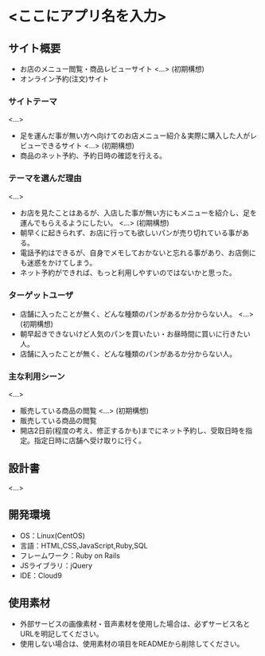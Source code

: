 # <ここにアプリ名を入力>

## サイト概要
* お店のメニュー閲覧・商品レビューサイト
<...>
(初期構想)
* オンライン予約(注文)サイト
### サイトテーマ
<...>
* 足を運んだ事が無い方へ向けてのお店メニュー紹介＆実際に購入した人がレビューできるサイト
<...>
(初期構想)
* 商品のネット予約、予約日時の確認を行える。
### テーマを選んだ理由
<...>
* お店を見たことはあるが、入店した事が無い方にもメニューを紹介し、足を運んでもらえるようにしたい。
<...>
(初期構想)
* 朝早くに起きられず、お店に行っても欲しいパンが売り切れている事がある。
* 電話予約はできるが、自身でメモしておかないと忘れる事があり、お店側にも迷惑をかけてしまう。
* ネット予約ができれば、もっと利用しやすいのではないかと思った。
### ターゲットユーザ
* 店舗に入ったことが無く、どんな種類のパンがあるか分からない人。
<...>
(初期構想)
* 朝早起きできないけど人気のパンを買いたい・お昼時間に買いに行きたい人。
* 店舗に入ったことが無く、どんな種類のパンがあるか分からない人。
### 主な利用シーン
<...>
* 販売している商品の閲覧
<...>
(初期構想)
* 販売している商品の閲覧
* 開店2日前(程度の考え、修正するかも)までにネット予約し、受取日時を指定。指定日時に店舗へ受け取りに行く。
## 設計書
<...>

## 開発環境
- OS：Linux(CentOS)
- 言語：HTML,CSS,JavaScript,Ruby,SQL
- フレームワーク：Ruby on Rails
- JSライブラリ：jQuery
- IDE：Cloud9

## 使用素材
- 外部サービスの画像素材・音声素材を使用した場合は、必ずサービス名とURLを明記してください。
- 使用しない場合は、使用素材の項目をREADMEから削除してください。